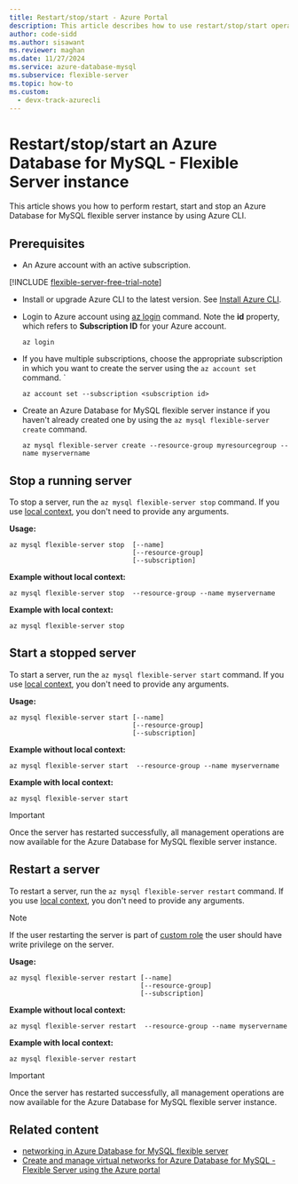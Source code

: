 ```yaml
---
title: Restart/stop/start - Azure Portal
description: This article describes how to use restart/stop/start operations for Azure Database for MySQL - Flexible Server through the Azure CLI.
author: code-sidd
ms.author: sisawant
ms.reviewer: maghan
ms.date: 11/27/2024
ms.service: azure-database-mysql
ms.subservice: flexible-server
ms.topic: how-to
ms.custom:
  - devx-track-azurecli
---
```


# Restart/stop/start an Azure Database for MySQL - Flexible Server instance

This article shows you how to perform restart, start and stop an Azure Database for MySQL flexible server instance by using Azure CLI.

## Prerequisites

- An Azure account with an active subscription.

[!INCLUDE [flexible-server-free-trial-note](../includes/flexible-server-free-trial-note.md)]

- Install or upgrade Azure CLI to the latest version. See [Install Azure CLI](/cli/azure/install-azure-cli).
-  Login to Azure account using [az login](/cli/azure/reference-index#az-login) command. Note the **id** property, which refers to **Subscription ID** for your Azure account.

    ```azurecli-interactive
    az login
    ````

- If you have multiple subscriptions, choose the appropriate subscription in which you want to create the server using the `az account set` command.
`

    ```azurecli
    az account set --subscription <subscription id>
    ```

- Create an Azure Database for MySQL flexible server instance if you haven't already created one by using the `az mysql flexible-server create` command.

    ```azurecli
    az mysql flexible-server create --resource-group myresourcegroup --name myservername
    ```

## Stop a running server

To stop a server, run the `az mysql flexible-server stop` command. If you use [local context](/cli/azure/config/param-persist), you don't need to provide any arguments.

**Usage:**

```azurecli
az mysql flexible-server stop  [--name]
                               [--resource-group]
                               [--subscription]
```

**Example without local context:**

```azurecli
az mysql flexible-server stop  --resource-group --name myservername
```

**Example with local context:**

```azurecli
az mysql flexible-server stop
```

## Start a stopped server

To start a server, run the `az mysql flexible-server start` command. If you use [local context](/cli/azure/config/param-persist), you don't need to provide any arguments.

**Usage:**

```azurecli
az mysql flexible-server start [--name]
                               [--resource-group]
                               [--subscription]
```

**Example without local context:**

```azurecli
az mysql flexible-server start  --resource-group --name myservername
```

**Example with local context:**

```azurecli
az mysql flexible-server start
```

> [!IMPORTANT]  
> Once the server has restarted successfully, all management operations are now available for the Azure Database for MySQL flexible server instance.

## Restart a server

To restart a server, run the `az mysql flexible-server restart` command. If you use [local context](/cli/azure/config/param-persist), you don't need to provide any arguments.

> [!NOTE]  
> If the user restarting the server is part of [custom role](/azure/role-based-access-control/custom-roles) the user should have write privilege on the server.

**Usage:**

```azurecli
az mysql flexible-server restart [--name]
                                 [--resource-group]
                                 [--subscription]
```

**Example without local context:**

```azurecli
az mysql flexible-server restart  --resource-group --name myservername
```

**Example with local context:**

```azurecli
az mysql flexible-server restart
```

> [!IMPORTANT]  
> Once the server has restarted successfully, all management operations are now available for the Azure Database for MySQL flexible server instance.

## Related content

- [networking in Azure Database for MySQL flexible server](concepts-networking.md)
- [Create and manage virtual networks for Azure Database for MySQL - Flexible Server using the Azure portal](how-to-manage-virtual-network-portal.md)
